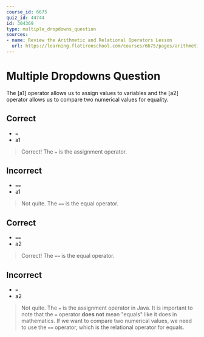 ```yaml
---
course_id: 6675
quiz_id: 44744
id: 304369
type: multiple_dropdowns_question
sources:
- name: Review the Arithmetic and Relational Operators Lesson
  url: https://learning.flatironschool.com/courses/6675/pages/arithmetic-and-relational-operators?module_item_id=537114
---
```


# Multiple Dropdowns Question

The [a1] operator allows us to assign values to variables and the [a2] operator
allows us to compare two numerical values for equality.

## Correct

- `=`
- a1

> Correct! The `=` is the assignment operator.

## Incorrect

- `==`
- a1

> Not quite. The `==` is the equal operator.

## Correct

- `==`
- a2

> Correct! The `==` is the equal operator.

## Incorrect

- `=`
- a2

> Not quite. The `=` is the assignment operator in Java. It is important to note
> that the `=` operator **does not** mean "equals" like it does in mathematics.
> If we want to compare two numerical values, we need to use the `==` operator,
> which is the relational operator for equals.
